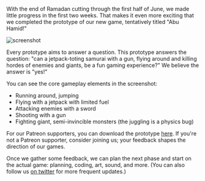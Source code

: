 With the end of Ramadan cutting through the first half of June, we made little progress in the first two weeks. That makes it even more exciting that we completed the prototype of our new game, tentatively titled "Abu Hamid!"

![screenshot](https://cdn.discordapp.com/attachments/460638972889137152/462363418675118103/abu-hamid.gif)

Every prototype aims to answer a question. This prototype answers the question: "can a jetpack-toting samurai with a gun, flying around and killing hordes of enemies and giants, be a fun gaming experience?" We believe the answer is "yes!"

You can see the core gameplay elements in the screenshot:

* Running around, jumping
* Flying with a jetpack with limited fuel
* Attacking enemies with a sword
* Shooting with a gun
* Fighting giant, semi-invincible monsters (the juggling is a physics bug)

For our Patreon supporters, you can download the prototype [here](https://www.patreon.com/posts/beta-boosters-x-19758114). If you're not a Patreon supporter, consider joining us; your feedback shapes the direction of our games.

Once we gather some feedback, we can plan the next phase and start on the actual game: planning, coding, art, sound, and more. (You can also follow us [on twitter](https://twitter.com/nightblade99) for more frequent updates.)